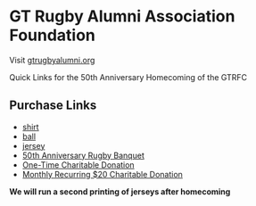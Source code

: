 <link rel="stylesheet" href="/css/style.css">

# GT Rugby Alumni Association Foundation

Visit [gtrugbyalumni.org](https://gtrugbyalumni.org)

Quick Links for the 50th Anniversary Homecoming of the GTRFC

## Purchase Links
 - [shirt](https://buy.stripe.com/28EbJ15pc0w21LqaTJ87K0j)
 - [ball](https://buy.stripe.com/6oUaEX2d0ceK2Puf9Z87K0l)
 - [jersey](https://buy.stripe.com/3cIbJ104S92y3TyaTJ87K03)
- [50th Anniversary Rugby Banquet](https://buy.stripe.com/9B614ng3QceKahWd1R87K0g)
- [One-Time Charitable Donation](https://buy.stripe.com/4gM8wP04S92ygGk0f587K0e)
- [Monthly Recurring $20 Charitable Donation](https://buy.stripe.com/7sY5kDbNA0w261G2nd87K07)

**We will run a second printing of jerseys after homecoming**
